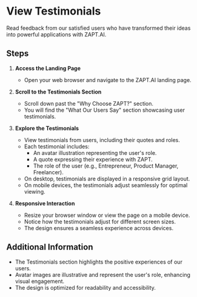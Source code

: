 # View Testimonials

Read feedback from our satisfied users who have transformed their ideas into powerful applications with ZAPT.AI.

## Steps

1. **Access the Landing Page**

   - Open your web browser and navigate to the ZAPT.AI landing page.

2. **Scroll to the Testimonials Section**

   - Scroll down past the "Why Choose ZAPT?" section.
   - You will find the "What Our Users Say" section showcasing user testimonials.

3. **Explore the Testimonials**

   - View testimonials from users, including their quotes and roles.
   - Each testimonial includes:
     - An avatar illustration representing the user's role.
     - A quote expressing their experience with ZAPT.
     - The role of the user (e.g., Entrepreneur, Product Manager, Freelancer).
   - On desktop, testimonials are displayed in a responsive grid layout.
   - On mobile devices, the testimonials adjust seamlessly for optimal viewing.

4. **Responsive Interaction**

   - Resize your browser window or view the page on a mobile device.
   - Notice how the testimonials adjust for different screen sizes.
   - The design ensures a seamless experience across devices.

## Additional Information

- The Testimonials section highlights the positive experiences of our users.
- Avatar images are illustrative and represent the user's role, enhancing visual engagement.
- The design is optimized for readability and accessibility.
